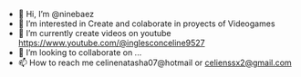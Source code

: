 - 👋 Hi, I’m @ninebaez
- 👀 I’m interested in Create and colaborate in proyects of Videogames
- 🌱 I’m currently create videos on youtube https://www.youtube.com/@inglesconceline9527
- 💞️ I’m looking to collaborate on ...
- 📫 How to reach me  celinenatasha07@hotmail or celienssx2@gmail.com

<!---
ninebaez/ninebaez is a ✨ special ✨ repository because its `README.md` (this file) appears on your GitHub profile.
You can click the Preview link to take a look at your changes.
--->

